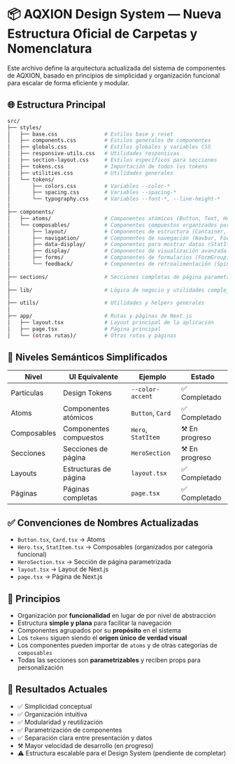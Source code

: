 <!--
TODO: Este documento debe actualizarse tras cada cambio estructural relevante.
-->

# 📦 AQXION Design System — Nueva Estructura Oficial de Carpetas y Nomenclatura

Este archivo define la arquitectura actualizada del sistema de componentes de AQXION, basado en principios de simplicidad y organización funcional para escalar de forma eficiente y modular.

## 🌐 Estructura Principal

```bash
src/
├── styles/
│   ├── base.css               # Estilos base y reset
│   ├── components.css         # Estilos generales de componentes
│   ├── globals.css            # Estilos globales y variables CSS
│   ├── responsive-utils.css   # Utilidades responsivas
│   ├── section-layout.css     # Estilos específicos para secciones
│   ├── tokens.css             # Importación de todos los tokens
│   ├── utilities.css          # Utilidades generales
│   └── tokens/
│       ├── colors.css         # Variables --color-*
│       ├── spacing.css        # Variables --spacing-*
│       └── typography.css     # Variables --font-*, --line-height-*
│
├── components/
│   ├── atoms/                 # Componentes atómicos (Button, Text, Heading, Card)
│   └── composables/           # Componentes compuestos organizados por funcionalidad
│       ├── layout/            # Componentes de estructura (Container, Section, Hero)
│       ├── navigation/        # Componentes de navegación (Navbar, Footer, ButtonLink)
│       ├── data-display/      # Componentes para mostrar datos (StatItem, StatsGroup, FeatureCard)
│       ├── display/           # Componentes de visualización avanzada (FeatureCardCarousel)
│       ├── forms/             # Componentes de formularios (FormGroup, InputGroup)
│       └── feedback/          # Componentes de retroalimentación (Spinner, Callout)
│
├── sections/                  # Secciones completas de página parametrizadas (HeroSection, AboutSection)
│
├── lib/                       # Lógica de negocio y utilidades complejas
│
├── utils/                     # Utilidades y helpers generales
│
├── app/                       # Rutas y páginas de Next.js
│   ├── layout.tsx             # Layout principal de la aplicación
│   ├── page.tsx               # Página principal
│   └── (otras rutas)/         # Otras rutas y páginas
```

## 🧬 Niveles Semánticos Simplificados

| Nivel      | UI Equivalente                | Ejemplo                | Estado       |
|------------|-------------------------------|------------------------|--------------|
| Partículas | Design Tokens                 | `--color-accent`       | ✅ Completado |
| Atoms      | Componentes atómicos          | `Button`, `Card`       | ✅ Completado |
| Composables| Componentes compuestos        | `Hero`, `StatItem`     | ⚒️ En progreso |
| Secciones  | Secciones de página           | `HeroSection`          | ⚒️ En progreso |
| Layouts    | Estructuras de página         | `layout.tsx`           | ✅ Completado |
| Páginas    | Páginas completas             | `page.tsx`             | ✅ Completado |

## ✅ Convenciones de Nombres Actualizadas

- `Button.tsx`, `Card.tsx` → Atoms
- `Hero.tsx`, `StatItem.tsx` → Composables (organizados por categoría funcional)
- `HeroSection.tsx` → Sección de página parametrizada
- `layout.tsx` → Layout de Next.js
- `page.tsx` → Página de Next.js

## 🧠 Principios

- Organización por **funcionalidad** en lugar de por nivel de abstracción
- Estructura **simple y plana** para facilitar la navegación
- Componentes agrupados por su **propósito** en el sistema
- Los `tokens` siguen siendo el **origen único de verdad visual**
- Los componentes pueden importar de `atoms` y de otras categorías de `composables`
- Todas las secciones son **parametrizables** y reciben props para personalización

## 🚀 Resultados Actuales

- ✅ Simplicidad conceptual
- ✅ Organización intuitiva
- ✅ Modularidad y reutilización
- ✅ Parametrización de componentes
- ✅ Separación clara entre presentación y datos
- ⚒️ Mayor velocidad de desarrollo (en progreso)
- ⚠️ Estructura escalable para el Design System (pendiente de completar)